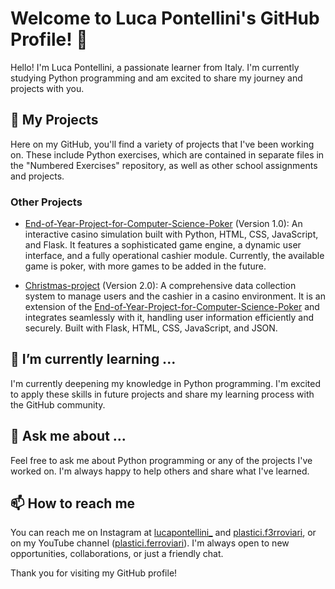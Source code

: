 # Welcome to Luca Pontellini's GitHub Profile! 👋

Hello! I'm Luca Pontellini, a passionate learner from Italy. I'm currently studying Python programming and am excited to share my journey and projects with you.

## 🚀 My Projects

Here on my GitHub, you'll find a variety of projects that I've been working on. These include Python exercises, which are contained in separate files in the "Numbered Exercises" repository, as well as other school assignments and projects.

### Other Projects
- [End-of-Year-Project-for-Computer-Science-Poker](https://github.com/LucaPontellini/End-of-Year-Project-for-Computer-Science-Poker.git) (Version 1.0): An interactive casino simulation built with Python, HTML, CSS, JavaScript, and Flask. It features a sophisticated game engine, a dynamic user interface, and a fully operational cashier module. Currently, the available game is poker, with more games to be added in the future.

- [Christmas-project](https://github.com/LucaPontellini/Christmas-project.git) (Version 2.0): A comprehensive data collection system to manage users and the cashier in a casino environment. It is an extension of the [End-of-Year-Project-for-Computer-Science-Poker](https://github.com/LucaPontellini/End-of-Year-Project-for-Computer-Science-Poker.git) and integrates seamlessly with it, handling user information efficiently and securely. Built with Flask, HTML, CSS, JavaScript, and JSON.

## 🌱 I’m currently learning ...

I'm currently deepening my knowledge in Python programming. I'm excited to apply these skills in future projects and share my learning process with the GitHub community.

## 💬 Ask me about ...

Feel free to ask me about Python programming or any of the projects I've worked on. I'm always happy to help others and share what I've learned.

## 📫 How to reach me

You can reach me on Instagram at [lucapontellini_](https://instagram.com/lucapontellini_?igshid=OGQ5ZDc2ODk2ZA%3D%3D&utm_source=qr) and [plastici.f3rroviari](https://instagram.com/plastici.f3rroviari?igshid=NGVhN2U2NjQ0Yg%3D%3D&utm_source=qr), or on my YouTube channel ([plastici.ferroviari](https://youtube.com/@plastici.ferroviari?si=wkOH-Bw3nANmbl_D)). I'm always open to new opportunities, collaborations, or just a friendly chat.

Thank you for visiting my GitHub profile!
